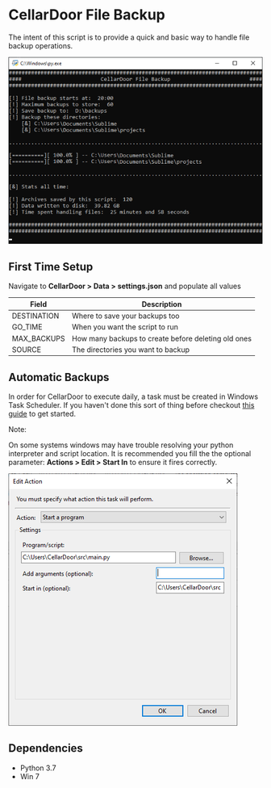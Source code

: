 # CellarDoor File Backup
The intent of this script is to provide a quick and basic way to handle file backup operations.

![Demo Image](/resources/demo.png?raw=true "Example Operation")

## First Time Setup
Navigate to **CellarDoor > Data > settings.json** and populate all values

| Field       | Description                                         |
|-------------|-----------------------------------------------------|
| DESTINATION | Where to save your backups too                      |
| GO_TIME     | When you want the script to run                     |
| MAX_BACKUPS | How many backups to create before deleting old ones |
| SOURCE      | The directories you want to backup                  |

## Automatic Backups
In order for CellarDoor to execute daily, a task must be created in Windows Task Scheduler. If you haven't done this sort of thing before checkout [this guide](https://www.technipages.com/scheduled-task-windows) to get started.

Note:

On some systems windows may have trouble resolving your python interpreter and script location. It is recommended you fill the the optional parameter: **Actions > Edit > Start In** to ensure it fires correctly.

![Example](/resources/start_in.png?raw=true "Windows Task Scheduler Setup")

## Dependencies
- Python 3.7
- Win 7
